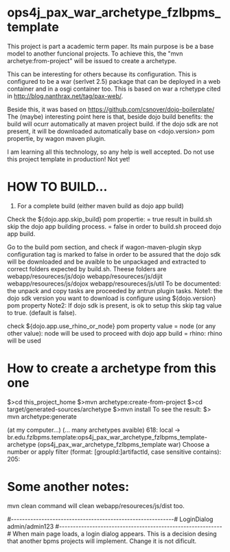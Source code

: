 ops4j_pax_war_archetype_fzlbpms_template
========================================

This project is part a academic term paper.
Its main purpose is be a base model to another funcional projects.
To achieve this, the "mvn archetye:from-project" will be issued to create a archetype.

This can be interesting for others because its configuration.
This is configured to be a war (serlvet 2.5) package that can be deployed in a web container and in a osgi container too.
This is based on war a rchetype cited in http://blog.nanthrax.net/tag/pax-web/.

Beside this, it was based on https://github.com/csnover/dojo-boilerplate/
The (maybe) interesting point here is that, beside dojo build benefits:
the build will ocurr automatically at maven project build.
if the dojo sdk are not present, it will be downloaded automatically base on <dojo.version> pom propertie, by wagon maven plugin.

I am learning all this technology, so any help is well accepted.
Do not use this project template in production! Not yet!



HOW TO BUILD...
========================================

1) For a complete build (either maven build as dojo app build)

Check the ${dojo.app.skip_build} pom propertie:
 = true result in build.sh skip the dojo app building process.
 = false in order to build.sh proceed dojo app build.


Go to the build pom section, and check if
wagon-maven-plugin skyp configuration tag is marked to false in order to be assured that the
dojo sdk will be downloaded and be avaible to be unpackaged and extracted to correct
folders expected by build.sh. Theese folders are 
	webapp/resoureces/js/dojo
	webapp/resoureces/js/dijit
	webapp/resoureces/js/dojox
	webapp/resoureces/js/util
	To be documented: the unpack and copy tasks are proceeded by antrun plugin tasks.
	Note1: the dojo sdk version you want to download is configure using ${dojo.version} pom property 
	Note2: If dojo sdk is present, is ok to setup this skip tag value to true. (default is false).
	
	
	
check ${dojo.app.use_rhino_or_node} pom property value
 = node (or any other value): node will be used to proceed with dojo app build
 = rhino: rhino will be used
 
How to create a archetype from this one
========================================
$>cd this_project_home
$>mvn archetype:create-from-project
$>cd target/generated-sources/archetype
$>mvn install
To see the result:
$> mvn archetype:generate 

(at my computer...)
(... many archetypes avaible)
618: local -> br.edu.fzlbpms.template:ops4j_pax_war_archetype_fzlbpms_template-archetype (ops4j_pax_war_archetype_fzlbpms_template war)
Choose a number or apply filter (format: [groupId:]artifactId, case sensitive contains): 205: 


 
Some another notes:
========================================
mvn clean command will clean  webapp/resoureces/js/dist too.



#-----------------------------------------------------------#
LoginDialog admin/admin123 
#-----------------------------------------------------------#
When main page loads, a login dialog appears.
This is a decision desing that another bpms projects will implement.
Change it is not dificult.




 

